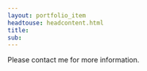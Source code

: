 ```yaml
---
layout: portfolio_item
headtouse: headcontent.html
title: 
sub: 
--- 
```


Please contact me for more information. 
